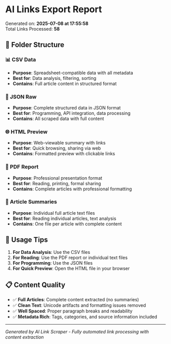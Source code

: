 # AI Links Export Report

Generated on: **2025-07-08 at 17:55:58**  
Total Links Processed: **58**

## 📁 Folder Structure

### 📊 CSV Data
- **Purpose**: Spreadsheet-compatible data with all metadata
- **Best for**: Data analysis, filtering, sorting
- **Contains**: Full article content in structured format

### 🔗 JSON Raw  
- **Purpose**: Complete structured data in JSON format
- **Best for**: Programming, API integration, data processing
- **Contains**: All scraped data with full content

### 🌐 HTML Preview
- **Purpose**: Web-viewable summary with links
- **Best for**: Quick browsing, sharing via web
- **Contains**: Formatted preview with clickable links

### 📄 PDF Report
- **Purpose**: Professional presentation format
- **Best for**: Reading, printing, formal sharing
- **Contains**: Complete articles with professional formatting

### 📝 Article Summaries
- **Purpose**: Individual full article text files
- **Best for**: Reading individual articles, text analysis
- **Contains**: One file per article with complete content

## 🚀 Usage Tips

1. **For Data Analysis**: Use the CSV files
2. **For Reading**: Use the PDF report or individual text files
3. **For Programming**: Use the JSON files
4. **For Quick Preview**: Open the HTML file in your browser

## 📋 Content Quality

- ✅ **Full Articles**: Complete content extracted (no summaries)
- ✅ **Clean Text**: Unicode artifacts and formatting issues removed
- ✅ **Well Spaced**: Proper paragraph breaks and readability
- ✅ **Metadata Rich**: Tags, categories, and source information included

---
*Generated by AI Link Scraper - Fully automated link processing with content extraction*
